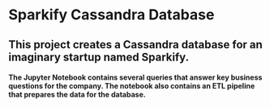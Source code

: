 # Sparkify Cassandra Database

## This project creates a Cassandra database for an imaginary startup named Sparkify.

#### The Jupyter Notebook contains several queries that answer key business questions for the company. The notebook also contains an ETL pipeline that prepares the data for the database.
